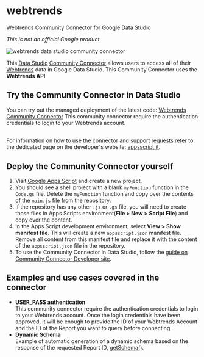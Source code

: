 # webtrends
Webtrends Community Connector for Google Data Studio

*This is not an official Google product*

![webtrends data studio community connector](https://user-images.githubusercontent.com/8077996/44444251-3e374d80-a5dc-11e8-8714-be77c7af53c0.png)

This [Data Studio](https://datastudio.google.com) [Community
Connector](https://developers.google.com/datastudio/connector) allows users to access all of their [Webtrends](https://www.webtrends.com/) data in Google Data Studio. This Community Connector uses the **Webtrends API**.

## Try the Community Connector in Data Studio

You can try out the managed deployment of the latest code: [Webtrends Community Connector](https://datastudio.google.com/datasources/create?connectorId=AKfycbzSrtEqnF5eyipfxPs9jmfYpXHZXGZoW7DFiYLhYTgo5GbQsuXjNeU0OKoxTrN4SHT7TA)
This community connector require the authentication credentials to login to your Webtrends account.

##
For information on how to use the connector and support requests refer to the dedicated page on the developer's website: [appsscript.it](http://www.appsscript.it/articoli/data-studio-connector-webtrends-connettore-personalizzato/).

## Deploy the Community Connector yourself

1. Visit [Google Apps Script](https://script.google.com/) and create a new project.
2. You should see a shell project with a blank `myFunction` function in the `Code.gs` file. Delete the `myFunction` function and copy over the contents of the `main.js` file from the repository.
3. If the repository has any other `.js` or `.gs` file, you will need to create those files in Apps Scripts environment(**File > New > Script File**) and copy over the content.
4. In the Apps Script development environment, select **View > Show manifest file**. This will create a new `appsscript.json` manifest file. Remove all content from this manifest file and replace it with the content of the `appsscript.json` file in the repository.
5. To use the Community Connector in Data Studio, follow the [guide on Community Connector Developer site](https://developers.google.com/datastudio/connector/use).

## Examples and use cases covered in the connector

- **USER_PASS authentication**  
  This community connector require the authentication credentials to login to your Webtrends account.
  Once the login credentials have been approved, it will be enough to provide the ID of your Webtrends Account and the ID of the Report you want to query before connecting.
- **Dynamic Schema**  
  Example of automatic generation of a dynamic schema based on the response of the requested Report ID, [getSchema()](https://developers.google.com/datastudio/connector/reference#getschema).
